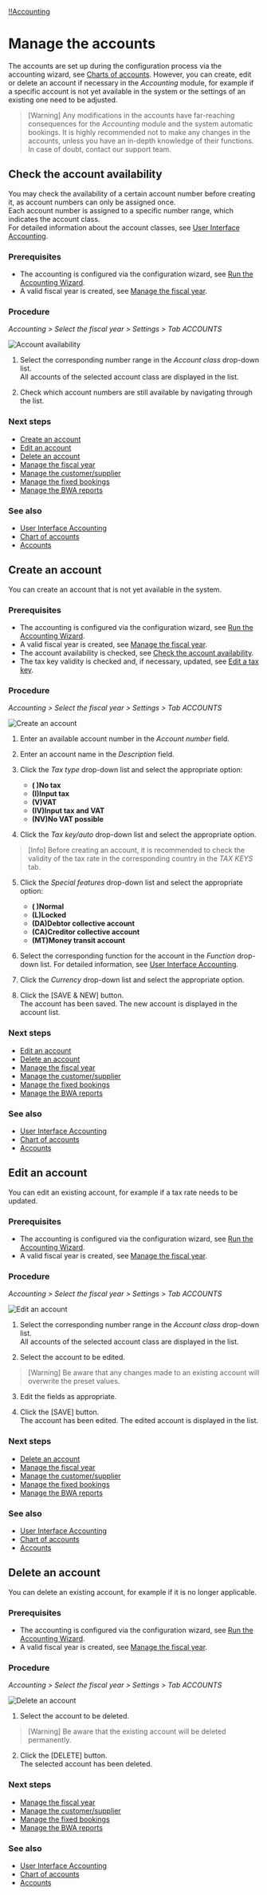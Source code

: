 [!!Accounting](RetailSuiteAccounting)

# Manage the accounts

The accounts are set up during the configuration process via the accounting wizard, see [Charts of accounts](01_RunAccountingWizard.md#chart-of-accounts). However, you can create, edit or delete an account if necessary in the *Accounting* module, for example if a specific account is not yet available in the system or the settings of an existing one need to be adjusted.

> [Warning] Any modifications in the accounts have far-reaching consequences for the *Accounting* module and the system automatic bookings. It is highly recommended not to make any changes in the accounts, unless you have an in-depth knowledge of their functions. In case of doubt, contact our support team.


## Check the account availability

You may check the availability of a certain account number before creating it, as account numbers can only be assigned once.    
Each account number is assigned to a specific number range, which indicates the account class.    
For detailed information about the account classes, see [User Interface Accounting](/RetailSuiteAccounting/UserInterface/00_UserInterface.md).

### Prerequisites

- The accounting is configured via the configuration wizard, see [Run the Accounting Wizard](01_RunAccountingWizard.md).
- A valid fiscal year is created, see [Manage the fiscal year](04_ManageFiscalYear.md).

### Procedure

*Accounting > Select the fiscal year > Settings > Tab ACCOUNTS*

![Account availability](/Assets/Screenshots/RetailSuiteAccounting/Settings/Accounts/AccountAvailability.png "[Account availability]")

1. Select the corresponding number range in the *Account class* drop-down list.   
  All accounts of the selected account class are displayed in the list.

2. Check which account numbers are still available by navigating through the list.

### Next steps

- [Create an account](#create-an-account)
- [Edit an account](#edit-an-account)
- [Delete an account](#delete-an-account)
- [Manage the fiscal year](04_ManageFiscalYear.md)
- [Manage the customer/supplier](05_ManageCustomerSupplier.md)
- [Manage the fixed bookings](06_ManageFixedBookings.md)
- [Manage the BWA reports](07_ManageBWAReports.md)

### See also

- [User Interface Accounting](/RetailSuiteAccounting/UserInterface/00_UserInterface.md)
- [Chart of accounts](/RetailSuiteAccounting/UserInterface/00_UserInterface.md)
- [Accounts](/RetailSuiteAccounting/UserInterface/00_UserInterface.md)


## Create an account

You can create an account that is not yet available in the system.

### Prerequisites

- The accounting is configured via the configuration wizard, see [Run the Accounting Wizard](01_RunAccountingWizard.md).
- A valid fiscal year is created, see [Manage the fiscal year](04_ManageFiscalYear.md).
- The account availability is checked, see [Check the account availability](#check-the-account-availability).
- The tax key validity is checked and, if necessary, updated, see [Edit a tax key](02_ManageTaxKeys.md#edit-a-tax-key).

### Procedure

*Accounting > Select the fiscal year > Settings > Tab ACCOUNTS*

![Create an account](/Assets/Screenshots/RetailSuiteAccounting/Settings/Accounts/CreateAccount.png "[Create an account]")

1. Enter an available account number in the *Account number* field.

2. Enter an account name in the *Description* field.

3. Click the *Tax type* drop-down list and select the appropriate option:

      - **( )No tax**
      - **(I)Input tax**
      - **(V)VAT**
      - **(IV)Input tax and VAT**
      - **(NV)No VAT possible**


4. Click the *Tax key/auto* drop-down list and select the appropriate option.

  > [Info] Before creating an account, it is recommended to check the validity of the tax rate in the corresponding country in the *TAX KEYS* tab.

5. Click the *Special features* drop-down list and select the appropriate option:

     - **( )Normal**
     - **(L)Locked**
     - **(DA)Debtor collective account**
     - **(CA)Creditor collective account**
     - **(MT)Money transit account**


6. Select the corresponding function for the account in the *Function* drop-down list. For detailed information, see [User Interface Accounting](/RetailSuiteAccounting/UserInterface/00_UserInterface.md).

7. Click the *Currency* drop-down list and select the appropriate option.

8. Click the [SAVE & NEW] button.   
  The account has been saved. The new account is displayed in the account list.

### Next steps

- [Edit an account](#edit-an-account)
- [Delete an account](#delete-an-account)
- [Manage the fiscal year](04_ManageFiscalYear.md)
- [Manage the customer/supplier](05_ManageCustomerSupplier.md)
- [Manage the fixed bookings](06_ManageFixedBookings.md)
- [Manage the BWA reports](07_ManageBWAReports.md)

### See also

- [User Interface Accounting](/RetailSuiteAccounting/UserInterface/00_UserInterface.md)
- [Chart of accounts](/RetailSuiteAccounting/UserInterface/00_UserInterface.md)
- [Accounts](/RetailSuiteAccounting/UserInterface/00_UserInterface.md)


## Edit an account

You can edit an existing account, for example if a tax rate needs to be updated.

### Prerequisites

- The accounting is configured via the configuration wizard, see [Run the Accounting Wizard](01_RunAccountingWizard.md).
- A valid fiscal year is created, see [Manage the fiscal year](04_ManageFiscalYear.md).

### Procedure

*Accounting > Select the fiscal year > Settings > Tab ACCOUNTS*

![Edit an account](/Assets/Screenshots/RetailSuiteAccounting/Settings/Accounts/EditAccount.png "[Edit an account]")

1. Select the corresponding number range in the *Account class* drop-down list.   
  All accounts of the selected account class are displayed in the list.

2. Select the account to be edited.
  > [Warning] Be aware that any changes made to an existing account will overwrite the preset values.

3. Edit the fields as appropriate.

4. Click the [SAVE] button.   
The account has been edited. The edited account is displayed in the list.


### Next steps

   - [Delete an account](#delete-an-account)
   - [Manage the fiscal year](04_ManageFiscalYear.md)
   - [Manage the customer/supplier](05_ManageCustomerSupplier.md)
   - [Manage the fixed bookings](06_ManageFixedBookings.md)
   - [Manage the BWA reports](07_ManageBWAReports.md)

### See also

- [User Interface Accounting](/RetailSuiteAccounting/UserInterface/00_UserInterface.md)
- [Chart of accounts](/RetailSuiteAccounting/UserInterface/00_UserInterface.md)
- [Accounts](/RetailSuiteAccounting/UserInterface/00_UserInterface.md)


## Delete an account

You can delete an existing account, for example if it is no longer applicable.

### Prerequisites

- The accounting is configured via the configuration wizard, see [Run the Accounting Wizard](01_RunAccountingWizard.md).
- A valid fiscal year is created, see [Manage the fiscal year](04_ManageFiscalYear.md).

### Procedure

*Accounting > Select the fiscal year > Settings > Tab ACCOUNTS*

![Delete an account](/Assets/Screenshots/RetailSuiteAccounting/Settings/Accounts/DeleteAccount.png "[Delete an account]")

1. Select the account to be deleted.
  > [Warning] Be aware that the existing account will be deleted permanently.

2. Click the [DELETE] button.  
The selected account has been deleted.

### Next steps

- [Manage the fiscal year](04_ManageFiscalYear.md)
- [Manage the customer/supplier](05_ManageCustomerSupplier.md)
- [Manage the fixed bookings](06_ManageFixedBookings.md)
- [Manage the BWA reports](07_ManageBWAReports.md)

### See also

- [User Interface Accounting](/RetailSuiteAccounting/UserInterface/00_UserInterface.md)
- [Chart of accounts](/RetailSuiteAccounting/UserInterface/00_UserInterface.md)
- [Accounts](/RetailSuiteAccounting/UserInterface/00_UserInterface.md)
